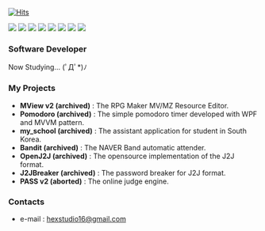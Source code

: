 [![Hits](https://hits.seeyoufarm.com/api/count/incr/badge.svg?url=https%3A%2F%2Fgithub.com%2Fhandbros&count_bg=%2379C83D&title_bg=%23555555&icon=&icon_color=%23E7E7E7&title=Hits&edge_flat=true)](https://hits.seeyoufarm.com)

<img src="https://img.shields.io/badge/C-00599C?style=flat-square&logo=c&logoColor=white"/> <img src="https://img.shields.io/badge/C Sharp-95478E?style=flat-square&logo=C-Sharp&logoColor=white"/> <img src="https://img.shields.io/badge/Python-3776AB?style=flat-square&logo=Python&logoColor=white"/> <img src="https://img.shields.io/badge/Java Script-F7DF1E?style=flat-square&logo=JavaScript&logoColor=black"/> <img src="https://img.shields.io/badge/node.js-339933?style=flat-square&logo=nodedotjs&logoColor=white"/> <img src="https://img.shields.io/badge/Flutter-06589C?style=flat-square&logo=Flutter&logoColor=white"/> <img src="https://img.shields.io/badge/Visual Studio-95478E?style=flat-square&logo=Visual-Studio&logoColor=white"/> <img src="https://img.shields.io/badge/Android Studio-3DDC84?style=flat-square&logo=Android-Studio&logoColor=white"/>

### Software Developer
Now Studying...  (ﾟДﾟ*)ﾉ
 
### My Projects
 * __MView v2 (archived)__ : The RPG Maker MV/MZ Resource Editor.
 * __Pomodoro (archived)__ : The simple pomodoro timer developed with WPF and MVVM pattern.
 * __my_school (archived)__ : The assistant application for student in South Korea.
 * __Bandit (archived)__ : The NAVER Band automatic attender.
 * __OpenJ2J (archived)__ : The opensource implementation of the J2J format.
 * __J2JBreaker (archived)__ : The password breaker for J2J format.
 * __PASS v2 (aborted)__ : The online judge engine.

### Contacts
 * e-mail : [hexstudio16@gmail.com](mailto:hexstudio16@gmail.com)
